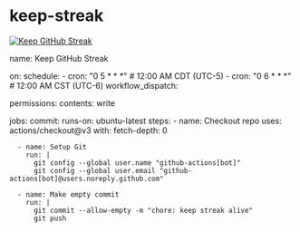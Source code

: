 # keep-streak

[![Keep GitHub Streak](https://github.com/piyushm97/keep-streak/actions/workflows/keep-streak.yml/badge.svg)](https://github.com/piyushm97/keep-streak/actions/workflows/keep-streak.yml)

name: Keep GitHub Streak

on:
  schedule:
    - cron: "0 5 * * *" # 12:00 AM CDT (UTC-5)
    - cron: "0 6 * * *" # 12:00 AM CST (UTC-6)
  workflow_dispatch:

permissions:
  contents: write

jobs:
  commit:
    runs-on: ubuntu-latest
    steps:
      - name: Checkout repo
        uses: actions/checkout@v3
        with:
          fetch-depth: 0

      - name: Setup Git
        run: |
          git config --global user.name "github-actions[bot]"
          git config --global user.email "github-actions[bot]@users.noreply.github.com"

      - name: Make empty commit
        run: |
          git commit --allow-empty -m "chore: keep streak alive"
          git push
